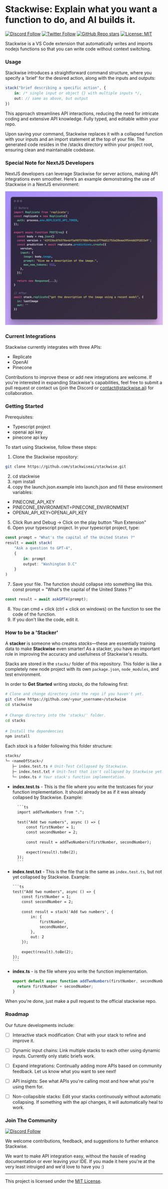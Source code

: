 # Stackwise: Explain what you want a function to do, and AI builds it.

[![Discord Follow](https://dcbadge.vercel.app/api/server/KfUxa8h3s6?style=flat)](https://discord.gg/KfUxa8h3s6)
[![Twitter Follow](https://img.shields.io/twitter/follow/stackwiseai?style=social)](https://twitter.com/stackwiseai)
[![GitHub Repo stars](https://img.shields.io/github/stars/stackwiseai/stackwise?style=social)](https://github.com/stackwiseai/stackwise/stargazers)
[![License: MIT](https://img.shields.io/badge/License-MIT-yellow.svg)](https://opensource.org/licenses/MIT)

Stackwise is a VS Code extension that automatically writes and imports nodejs functions so that you can write code without context switching.

### Usage

Stackwise introduces a straightforward command structure, where you specify a 'brief' for the desired action, along with the inputs and outputs:

```typescript
stack("brief describing a specific action", {
    in: /* single input or object {} with multiple inputs */,
    out: // same as above, but output
})
```

This approach streamlines API interactions, reducing the need for intricate coding and extensive API knowledge. Fully typed, and editable within your repo.

Upon saving your command, Stackwise replaces it with a collapsed function with your inputs and an import statement at the top of your file. The generated code resides in the /stacks directory within your project root, ensuring clean and maintainable codebase.

### Special Note for NextJS Developers

NextJS developers can leverage Stackwise for server actions, making API integrations even smoother. Here’s an example demonstrating the use of Stackwise in a NextJS environment:

![example image](example.png)

### Current Integrations

Stackwise currently integrates with three APIs:

- Replicate
- OpenAI
- Pinecone

Contributions to improve these or add new integrations are welcome. If you're interested in expanding Stackwise's capabilities, feel free to submit a pull request or contact us (join the Discord or contact@stackwise.ai) for collaboration.

### Getting Started

Prerequisites:

- Typescript project
- openai api key
- pinecone api key

To start using Stackwise, follow these steps:

1. Clone the Stackwise repository:

```bash
git clone https://github.com/stackwiseai/stackwise.git
```

2. cd stackwise
3. npm install
4. copy the launch.json.example into launch.json and fill these environment variables:

- PINECONE_API_KEY
- PINECONE_ENVIRONMENT=PINECONE_ENVIRONMENT
- OPENAI_API_KEY=OPENAI_API_KEY

5. Click Run and Debug -> Click on the play button "Run Extension"
6. Open your typescript project. In your typescript project, type:

```typescript
const prompt = "What's the capital of the United States ?"
result = await stack(
    "Ask a question to GPT-4",
    {
        in: prompt
        output: "Washington D.C"
    }
)
```

7. Save your file. The function should collapse into something like this.
   const prompt = "What's the capital of the United States ?"

```typescript
const result = await askGPT4(prompt);
```

8. You can cmd + click (ctrl + click on windows) on the function to see the code of the function.
9. If you don't like the code, edit it.

### How to be a 'Stacker'

<!-- How to be a 'Stacker' can be moved to the CONTRIBUTING.md of this repo -->

A **stacker** is someone who creates _stacks_—these are essentially training data
to make **Stackwise** even smarter! As a stacker, you have an important role in
improving the accuracy and usefulness of Stackwise's results.

Stacks are stored in the `stacks/` folder of this repository. This folder is like
a completely new node project with its own `package.json`, `node_modules`, and
test environment.

In order to **Get Started** writing _stacks_, do the following first:

```sh
# Clone and change directory into the repo if you haven't yet.
git clone https://github.com/<your_username>/stackwise
cd stackwise

# Change directory into the 'stacks/' folder.
cd stacks

# Install the dependencies
npm install
```

Each _stack_ is a folder following this folder structure:

```sh
stacks/
└─ <nameOfStack>/
   ├─ index.test.ts # Unit-Test Collapsed by Stackwise.
   ├─ index.test.txt # Unit-Test that isn't collapsed by Stackwise yet.
   └─ index.ts # Your stack's function implementation.
```

- **index.test.ts** - This is the file where you write the testcases for your
  function implementation. It should already be as if it was already collapsed
  by Stackwise. Example:

        ```ts
        import addTwoNumbers from ".";

        test("Add two numbers", async () => {
            const firstNumber = 1;
            const secondNumber = 2;

            const result = addTwoNumbers(firstNumber, secondNumber);

            expect(result).toBe(2);
        });
        ```

- **index.test.txt** - This is the file that is the same as `index.test.ts`, but
  not yet collapsed by Stackwise. Example:

      ```ts
      test("Add two numbers", async () => {
          const firstNumber = 1;
          const secondNumber = 2;

          const result = stack('Add two numbers', {
              in: {
                  firstNumber,
                  secondNumber,
              },
              out: 2
          });

          expect(result).toBe(2);
      });
      ```

- **index.ts** - is the file where you write the function implementation.
  ```ts
  export default async function addTwoNumbers(firstNumber, secondNumber) {
    return firstNumber + secondNumber;
  }
  ```

When you're done, just make a pull request to the official stackwise repo.

### Roadmap

Our future developments include:

- [ ] Interactive stack modification: Chat with your stack to refine and improve it.

- [ ] Dynamic input chains: Link multiple stacks to each other using dynamic inputs. Currently only static briefs work.

- [ ] Expand integrations: Continually adding more APIs based on community feedback. Let us know what you want to see next!

- [ ] API insights: See what APIs you're calling most and how what you're using them for.

- [ ] Non-collapsible stacks: Edit your stacks continuously without automatic collapsing. If something with the api changes, it will automatically heal to work.

### Join The Community

[![Discord Follow](https://dcbadge.vercel.app/api/server/KfUxa8h3s6?style=flat)](https://discord.gg/KfUxa8h3s6)

We welcome contributions, feedback, and suggestions to further enhance Stackwise.

We want to make API integration easy, without the hassle of reading documentation or ever leaving your IDE. If you made it here you're at the very least intruiged and we'd love to have you :)

---

This project is licensed under the [MIT License](LICENSE).
